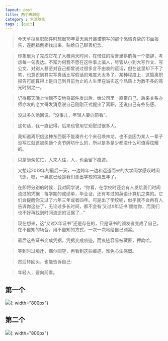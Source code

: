 ```yaml
---
layout: post
title: 两个离职信
category : 生活随笔
tags : [quit]
---
```


>今天草拟离职邮件时想起18年夏天离开鑫诺前写的那个感情真挚的书面报告，遂翻箱倒柜找出来，贴给自己聊表纪念。

>印象里为了完成它花了大概两天时间，在借住的宿舍里斟酌每一个措辞，考虑每一句表达。不知为何我不愿在这件事上骗人，尽管从小到大写作文、写公文、对别人甚至对自己都曾说过很多言不由衷的谎话，但在这里却下不了笔，也意识到其实写真话比写假话的难度大太多了。某种程度上，这篇离职报告可能算得上是自己到目前为止的人生里在诚实这个品质上为数不多的高光时刻之一。

>记得那天晚上惴惴不安地将邮件发出后，给公司里一直带自己，后来关系亦师亦友的老大哥发消息说自己刚刚正式提出了离职，还说自己有些伤感。

>没过多久他回说，“没事儿，年轻人要向前看”。

>这句话，我一直记得，后来也曾用它劝慰过很多人。

>我知道离职信这种东西既不能凑齐七个来召唤神龙，也不会因为某人一辈子没写过就该被奖励个贞节牌坊什么的，所以是多是少都没什么可值得炫耀的。

>只是匆匆忙忙，人来人往，人，也会留下痕迹。

>又想起2019年的最后一天，一边跨年一边和远道而来的大学同学感叹时间飞逝，嗯，一晃这已经是我们走出学校的第五年了。

>在即将分别的时候，我对同学说，“你看，在学校时还会有人发给我们时间流过的凭据：每学期的成绩单，毕业证，还有考过的英语计算机之类的。它们会提醒你又过了六年三年或者四年。可是出了学校呢，似乎就不会再有人告诉你这些了，无论过多长时间，都不会有‘又过X年证书’颁给你，而我们也不好再找到时间流逝的证据了…”

>现在想来，这“又过X年证书”还是存在的，只是证书的颁发者变成了自己，在不自知的场合，用不自知的方式，一次一次地给自己颁奖。

>最后这些证书变成凭据，凭据变成痕迹，而痕迹容易被藏匿，押韵哈。

>等到时过境迁，偶尔回望，再看到这些痕迹，难免心生感慨。

>然后转回头，也能告诉自己:

>年轻人，要向前看。


## 第一个


![](   https://themeiwu.com/img/life/life20190305.PNG){: width="800px"}

## 第二个


![](   https://themeiwu.com/img/life/life2019030501.PNG){: width="800px"}
